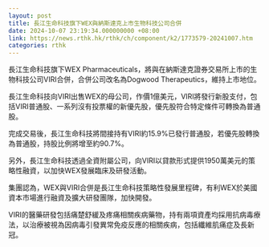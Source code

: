 ```yaml
---
layout: post
title: 長江生命科技旗下WEX與納斯達克上市生物科技公司合併
date: 2024-10-07 23:19:34.000000000 +08:00
link: https://news.rthk.hk/rthk/ch/component/k2/1773579-20241007.htm
categories: rthk
---
```


長江生命科技旗下WEX Pharmaceuticals，將與在納斯達克證券交易所上市的生物科技公司VIRI合併，合併公司改名為Dogwood Therapeutics，維持上市地位。

長江生命科技向VIRI出售WEX的母公司，作價1億美元，VIRI將發行新股支付，包括VIRI普通股、一系列沒有投票權的新優先股，優先股符合特定條件可轉換為普通股。

完成交易後，長江生命科技將間接持有VIRI約15.9%已發行普通股，若優先股轉換為普通股，持股比例將增至約90.7%。

另外，長江生命科技透過全資附屬公司，向VIRI以貸款形式提供1950萬美元的策略性融資，以加快WEX發展臨床及研發活動。

集團認為，WEX與VIRI合併是長江生命科技策略性發展里程碑，有利WEX於美國資本市場進行融資及擴大研發團隊，加快開發。

VIRI的醫藥研發包括痛楚舒緩及疼痛相關疾病藥物，持有兩項資產均採用抗病毒療法，以治療被視為因病毒引發異常免疫反應的相關疾病，包括纖維肌痛症及長新冠。
